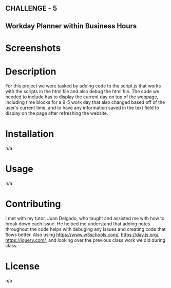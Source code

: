 ## CHALLENGE - 5 

## Workday Planner within Business Hours

# Screenshots



# Description
For this project we were tasked by adding code to the script.js that works with the scripts in the html file and also debug the html file. The code we needed to include has to display the current day on top of the webpage, including time blocks for a  9-5 work day that also changed based off of the user's current time, and to have any information saved in the text field to display on the page after refreshing the website. 

# Installation
n/a

# Usage 
n/a

# Contributing 
I met with my tutor, Juan Delgado, who taught and assisted me with how to break down each issue. He helped me understand that adding notes throughout the code helps with debuging any issues and creating code that flows better. Also using https://www.w3schools.com/, https://day.js.org/, https://jquery.com/, and looking over the previous class work we did during class.

# License 
n/a
